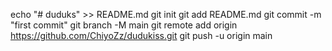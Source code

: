 echo "# duduks" >> README.md
git init
git add README.md
git commit -m "first commit"
git branch -M main
git remote add origin https://github.com/ChiyoZz/dudukiss.git
git push -u origin main
